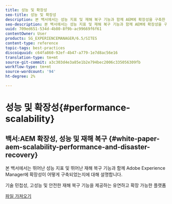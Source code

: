 ```yaml
---
title: 성능 및 확장성
seo-title: 성능 및 확장성
description: 본 백서에서는 성능 지표 및 재해 복구 기능과 함께 AEM에 확장성을 구축한 방법을 설명합니다.
seo-description: 본 백서에서는 성능 지표 및 재해 복구 기능과 함께 AEM에 확장성을 구축한 방법을 설명합니다.
uuid: 709ed651-534d-4b80-8f9b-ac99669f6f61
contentOwner: User
products: SG_EXPERIENCEMANAGER/6.5/SITES
content-type: reference
topic-tags: best-practices
discoiquuid: c64fa860-92ef-4b47-a779-1e7d8ac56e16
translation-type: tm+mt
source-git-commit: a3c303d4e3a85e1b2e794bec2006c335056309fb
workflow-type: tm+mt
source-wordcount: '94'
ht-degree: 2%

---
```



# 성능 및 확장성{#performance-scalability}

## 백서:AEM 확장성, 성능 및 재해 복구 {#white-paper-aem-scalability-performance-and-disaster-recovery}

본 백서에서는 뛰어난 성능 지표 및 뛰어난 재해 복구 기능과 함께 Adobe Experience Manager에 확장성이 어떻게 구축되었는지에 대해 설명합니다.

기술 민첩성, 고성능 및 안전한 재해 복구 기능을 제공하는 유연하고 확장 가능한 플랫폼

[파일 가져오기](assets/aem_scalability_whitepaperfinal-06122015je.pdf)
